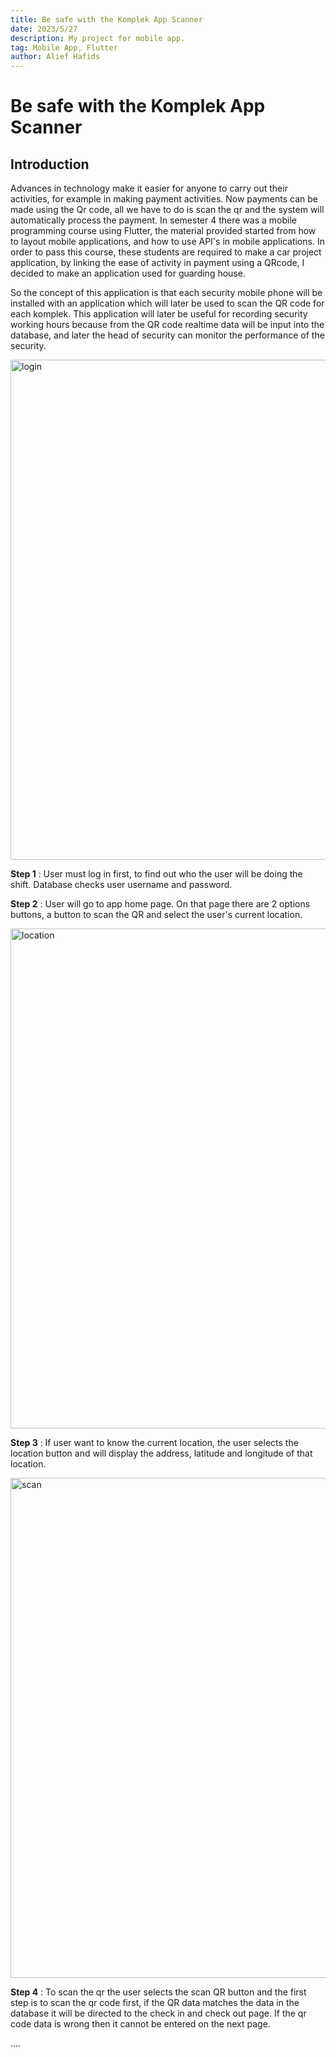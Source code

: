 ```yaml
---
title: Be safe with the Komplek App Scanner
date: 2023/5/27
description: My project for mobile app.
tag: Mobile App, Flutter
author: Alief Hafids
---
```


# Be safe with the Komplek App Scanner

## Introduction

Advances in technology make it easier for anyone to carry out their activities, for example in making payment activities. Now payments can be made using the Qr code, all we have to do is scan the qr and the system will automatically process the payment. In semester 4  there was a mobile programming course using Flutter, the material provided started from how to layout mobile applications, and how to use API's in mobile applications. In order to pass this course, these students are required to make a car project application, by linking the ease of activity in payment using a QRcode, I decided to make an application used for guarding house.

So the concept of this application is that each security mobile phone will be installed with an application which will later be used to scan the QR code for each komplek. This application will later be useful for recording security working hours because from the QR code realtime data will be input into the database, and later the head of security can monitor the performance of the security.


<img src="/images/articles-1/mobile-login.png" data-align="center" alt="login" width="800px"/>

**Step 1** : User must log in first, to find out who the user will be doing the shift. Database checks user username and password.

**Step 2** : User will go to app home page. On that page there are 2 options buttons, a button to scan the QR and select the user's current location.

<img src="/images/articles-1/mobile-loc.png" data-align="center" alt="location" width="800px"/>

**Step 3** : If user want to know the current location, the user selects the location button and will display the address, latitude and longitude of that location.

<img src="/images/articles-1/mobile-scan.png" data-align="center" alt="scan" width="800px"/>

**Step 4** : To scan the qr the user selects the scan QR button and the first step is to scan the qr code first, if the QR data matches the data in the database it will be directed to the check in and check out page. If the qr code data is wrong then it cannot be entered on the next page.

....




